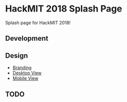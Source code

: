 # HackMIT 2018 Splash Page
Splash page for HackMIT 2018!

## Development

## Design
 - [Branding](https://drive.google.com/drive/folders/1JL5YErAqbnb6cnxHNmOzOGL7OuBwepyS)
 - [Desktop View](https://xd.adobe.com/view/8ff7e09f-0072-427e-459a-3ec8a18130ff-f9c6/)
 - [Mobile View]()

## TODO